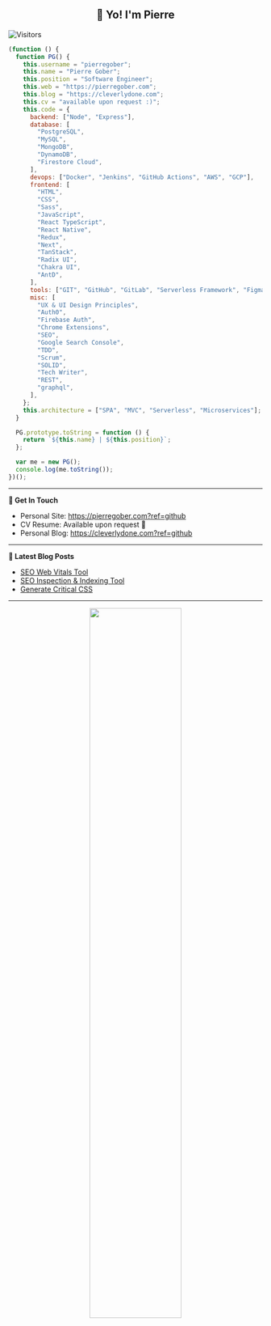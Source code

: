 <h2 align="center">👋 Yo! I'm Pierre</h2>

![Visitors](https://visitor-badge.laobi.icu/badge?page_id=pierregober.pierregober)

```javascript
(function () {
  function PG() {
    this.username = "pierregober";
    this.name = "Pierre Gober";
    this.position = "Software Engineer";
    this.web = "https://pierregober.com";
    this.blog = "https://cleverlydone.com";
    this.cv = "available upon request :)";
    this.code = {
      backend: ["Node", "Express"],
      database: [
        "PostgreSQL",
        "MySQL",
        "MongoDB",
        "DynamoDB",
        "Firestore Cloud",
      ],
      devops: ["Docker", "Jenkins", "GitHub Actions", "AWS", "GCP"],
      frontend: [
        "HTML",
        "CSS",
        "Sass",
        "JavaScript",
        "React TypeScript",
        "React Native",
        "Redux",
        "Next",
        "TanStack",
        "Radix UI",
        "Chakra UI",
        "AntD",
      ],
      tools: ["GIT", "GitHub", "GitLab", "Serverless Framework", "Figma", "Framer"],
      misc: [
        "UX & UI Design Principles",
        "Auth0",
        "Firebase Auth",
        "Chrome Extensions",
        "SEO",
        "Google Search Console",
        "TDD",
        "Scrum",
        "SOLID",
        "Tech Writer",
        "REST",
        "graphql",
      ],
    };
    this.architecture = ["SPA", "MVC", "Serverless", "Microservices"];
  }

  PG.prototype.toString = function () {
    return `${this.name} | ${this.position}`;
  };

  var me = new PG();
  console.log(me.toString());
})();
```

---

**📢 Get In Touch**

- Personal Site: https://pierregober.com?ref=github
- CV Resume: Available upon request 🫡
- Personal Blog: https://cleverlydone.com?ref=github

---

**📝 Latest Blog Posts**

- [SEO Web Vitals Tool](https://cleverlydone.com/programmatically-process-urls-for-SEO-web-vitals)
- [SEO Inspection & Indexing Tool](https://cleverlydone.com/programmatically-process-urls-for-SEO-inspection-and-indexing)
- [Generate Critical CSS](https://cleverlydone.com/generate-critical-css-aka-above-the-fold-using-gulp)

---

<div align="center">
<img style="width: 60%" src="https://camo.githubusercontent.com/5e205e120907babfc9ee8532bd2da35e9febd420deb6f4b5641d3ea7bc5a3abd/68747470733a2f2f692e696d6775722e636f6d2f466534765044652e6a7067" />
</div>

